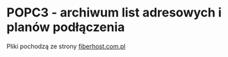# POPC3 - archiwum list adresowych i planów podłączenia
Pliki pochodzą ze strony [fiberhost.com.pl](https://fiberhost.com.pl/dla-operatorow)
